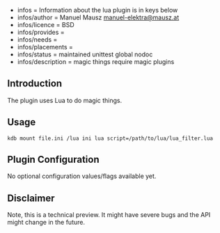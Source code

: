 - infos = Information about the lua plugin is in keys below
- infos/author = Manuel Mausz <manuel-elektra@mausz.at>
- infos/licence = BSD
- infos/provides =
- infos/needs =
- infos/placements =
- infos/status = maintained unittest global nodoc
- infos/description = magic things require magic plugins

## Introduction ##

The plugin uses Lua to do magic things.

## Usage ##

    kdb mount file.ini /lua ini lua script=/path/to/lua/lua_filter.lua

## Plugin Configuration ##

No optional configuration values/flags available yet.

## Disclaimer ##

Note, this is a technical preview. It might have severe bugs
and the API might change in the future.
